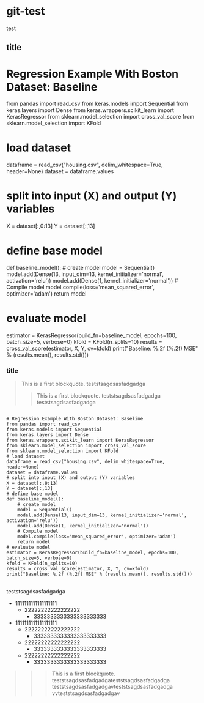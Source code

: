 # git-test
test
## title
# Regression Example With Boston Dataset: Baseline
from pandas import read_csv
from keras.models import Sequential
from keras.layers import Dense
from keras.wrappers.scikit_learn import KerasRegressor
from sklearn.model_selection import cross_val_score
from sklearn.model_selection import KFold
# load dataset
dataframe = read_csv("housing.csv", delim_whitespace=True, header=None)
dataset = dataframe.values
# split into input (X) and output (Y) variables
X = dataset[:,0:13]
Y = dataset[:,13]
# define base model
def baseline_model():
	# create model
	model = Sequential()
	model.add(Dense(13, input_dim=13, kernel_initializer='normal', activation='relu'))
	model.add(Dense(1, kernel_initializer='normal'))
	# Compile model
	model.compile(loss='mean_squared_error', optimizer='adam')
	return model
# evaluate model
estimator = KerasRegressor(build_fn=baseline_model, epochs=100, batch_size=5, verbose=0)
kfold = KFold(n_splits=10)
results = cross_val_score(estimator, X, Y, cv=kfold)
print("Baseline: %.2f (%.2f) MSE" % (results.mean(), results.std()))
### title
> This is a first blockquote.
teststsagdsasfadgadga
> > This is a first blockquote.
teststsagdsasfadgadga
teststsagdsasfadgadga
<pre>
<code>
# Regression Example With Boston Dataset: Baseline
from pandas import read_csv
from keras.models import Sequential
from keras.layers import Dense
from keras.wrappers.scikit_learn import KerasRegressor
from sklearn.model_selection import cross_val_score
from sklearn.model_selection import KFold
# load dataset
dataframe = read_csv("housing.csv", delim_whitespace=True, header=None)
dataset = dataframe.values
# split into input (X) and output (Y) variables
X = dataset[:,0:13]
Y = dataset[:,13]
# define base model
def baseline_model():
	# create model
	model = Sequential()
	model.add(Dense(13, input_dim=13, kernel_initializer='normal', activation='relu'))
	model.add(Dense(1, kernel_initializer='normal'))
	# Compile model
	model.compile(loss='mean_squared_error', optimizer='adam')
	return model
# evaluate model
estimator = KerasRegressor(build_fn=baseline_model, epochs=100, batch_size=5, verbose=0)
kfold = KFold(n_splits=10)
results = cross_val_score(estimator, X, Y, cv=kfold)
print("Baseline: %.2f (%.2f) MSE" % (results.mean(), results.std()))
</code>
</pre>
teststsagdsasfadgadga
+ 1111111111111111111
  + 22222222222222222
    * 3333333333333333333333
+ 1111111111111111111
  + 22222222222222222
    * 3333333333333333333333
  + 22222222222222222
    * 3333333333333333333333
  + 22222222222222222
    * 3333333333333333333333
> > > This is a first blockquote.
teststsagdsasfadgadgateststsagdsasfadgadga
teststsagdsasfadgadgavteststsagdsasfadgadga
vvteststsagdsasfadgadgav
